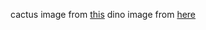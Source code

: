 cactus image from [this](https://creazilla.com/media/clipart/3169246/cactus)
dino image from [here](https://pixabay.com/vectors/dinosaur-t-rex-drawing-dino-beach-5025092/)